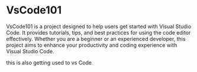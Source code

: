 # VsCode101

VsCode101 is a project designed to help users get started with Visual Studio Code. It provides tutorials, tips, and best practices for using the code editor effectively. Whether you are a beginner or an experienced developer, this project aims to enhance your productivity and coding experience with Visual Studio Code.


this is also getting used to vs Code